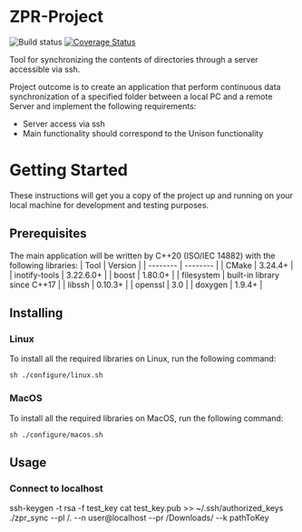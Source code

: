 # ZPR-Project
![Build status](https://github.com/PW-mates/zpr-project/actions/workflows/c-cpp.yml/badge.svg?branch=main)
[![Coverage Status](https://coveralls.io/repos/github/PW-mates/zpr-project/badge.svg?branch=main)](https://coveralls.io/github/PW-mates/zpr-project?branch=main)

Tool for synchronizing the contents of directories through a server accessible via ssh.

Project outcome is to create an application that perform continuous data synchronization of a specified folder between a local PC and a remote Server and implement the following requirements:

* Server access via ssh
* Main functionality should correspond to the Unison functionality

# Getting Started
These instructions will get you a copy of the project up and running on your local machine for development and testing purposes.
## Prerequisites
The main application will be written by C++20 (ISO/IEC 14882) with the following libraries:
| Tool | Version |
| -------- | -------- |
| CMake | 3.24.4+ |
| inotify-tools | 3.22.6.0+ |
| boost | 1.80.0+ |
| filesystem | built-in library since C++17 |
| libssh | 0.10.3+ |
| openssl | 3.0 |
| doxygen | 1.9.4+ |

## Installing
### Linux
To install all the required libraries on Linux, run the following command:
```
sh ./configure/linux.sh
```
### MacOS
To install all the required libraries on MacOS, run the following command:
```
sh ./configure/macos.sh
```
## Usage
### Connect to localhost
ssh-keygen -t rsa -f test_key
cat test_key.pub >> ~/.ssh/authorized_keys
./zpr_sync --pl /. --n user@localhost --pr /Downloads/ --k pathToKey

